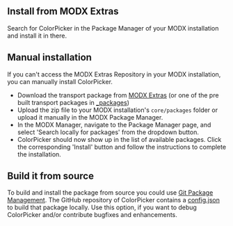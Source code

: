 ## Install from MODX Extras

Search for ColorPicker in the Package Manager of your MODX installation and
install it in there.

## Manual installation

If you can't access the MODX Extras Repository in your MODX installation, you
can manually install ColorPicker.

* Download the transport package from [MODX Extras](https://modx.com/extras/package/colorpicker) (or one of the pre built transport packages in [_packages](https://github.com/Jako/ColorPicker/tree/master/_packages))
* Upload the zip file to your MODX installation's `core/packages` folder or upload it manually in the MODX Package Manager.
* In the MODX Manager, navigate to the Package Manager page, and select 'Search locally for packages' from the dropdown button.
* ColorPicker should now show up in the list of available packages. Click the corresponding 'Install' button and follow the instructions to complete the installation.

## Build it from source

To build and install the package from source you could use [Git Package
Management](https://github.com/TheBoxer/Git-Package-Management). The GitHub
repository of ColorPicker contains a
[config.json](https://github.com/Jako/ColorPicker/blob/master/_build/config.json)
to build that package locally. Use this option, if you want to debug ColorPicker
and/or contribute bugfixes and enhancements.
